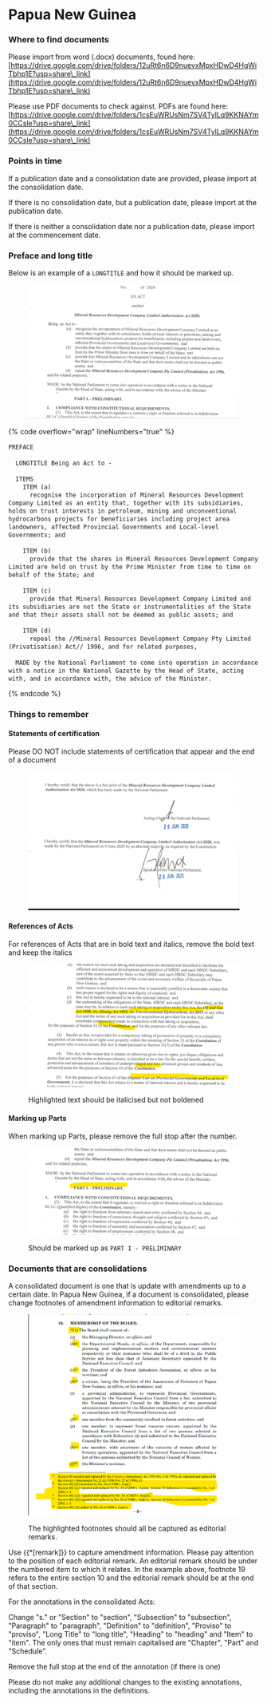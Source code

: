 # Papua New Guinea

### Where to find documents

Please import from word (.docx) documents, found here: [https://drive.google.com/drive/folders/12uRt6n6D9nuevxMpxHDwD4HgWiTbhp1E?usp=share\_link](https://drive.google.com/drive/folders/12uRt6n6D9nuevxMpxHDwD4HgWiTbhp1E?usp=share\_link)

Please use PDF documents to check against. PDFs are found here: [https://drive.google.com/drive/folders/1csEuWRUsNm7SV4TylLq9KKNAYm0CCsle?usp=share\_link](https://drive.google.com/drive/folders/1csEuWRUsNm7SV4TylLq9KKNAYm0CCsle?usp=share\_link)

### Points in time

If a publication date and a consolidation date are provided, please import at the consolidation date.

If there is no consolidation date, but a publication date, please import at the publication date.&#x20;

If there is neither a consolidation date nor a publication date, please import at the commencement date.&#x20;

### Preface and long title&#x20;

Below is an example of a `LONGTITLE` and how it should be marked up.

<figure><img src="../.gitbook/assets/Screenshot 2022-09-05 115042.png" alt=""><figcaption></figcaption></figure>

{% code overflow="wrap" lineNumbers="true" %}
```markup
PREFACE

  LONGTITLE Being an Act to -

  ITEMS
    ITEM (a)
      recognise the incorporation of Mineral Resources Development Company Limited as an entity that, together with its subsidiaries, holds on trust interests in petroleum, mining and unconventional hydrocarbons projects for beneficiaries including project area landowners, affected Provincial Governments and Local-level Governments; and

    ITEM (b)
      provide that the shares in Mineral Resources Development Company Limited are held on trust by the Prime Minister from time to time on behalf of the State; and

    ITEM (c)
      provide that Mineral Resources Development Company Limited and its subsidiaries are not the State or instrumentalities of the State and that their assets shall not be deemed as public assets; and

    ITEM (d)
      repeal the //Mineral Resources Development Company Pty Limited (Privatisation) Act// 1996, and for related purposes,

  MADE by the National Parliament to come into operation in accordance with a notice in the National Gazette by the Head of State, acting with, and in accordance with, the advice of the Minister.
```
{% endcode %}

### Things to remember

#### Statements of certification

Please DO NOT include statements of certification that appear and the end of a document

<figure><img src="../.gitbook/assets/Screenshot 2022-09-05 115600.png" alt=""><figcaption></figcaption></figure>

#### References of Acts

For references of Acts that are in bold text and italics, remove the bold text and keep the italics

<figure><img src="../.gitbook/assets/bold and italics.png" alt=""><figcaption><p>Highlighted text should be italicised but not boldened </p></figcaption></figure>

#### Marking up Parts

When marking up Parts, please remove the full stop after the number.

<figure><img src="../.gitbook/assets/image (60).png" alt=""><figcaption><p>Should be marked up as <code>PART I - PRELIMINARY</code></p></figcaption></figure>

### Documents that are consolidations

A consolidated document is one that is update with amendments up to a certain date. In Papua New Guinea, if a document is consolidated, please change footnotes of amendment information to editorial remarks.&#x20;

&#x20;

<figure><img src="../.gitbook/assets/PPNG.png" alt=""><figcaption><p>The highlighted footnotes should all be captured as editorial remarks.  </p></figcaption></figure>

Use \{{\*\[remark]\}} to capture amendment information. Please pay attention to the position of each editorial remark. An editorial remark should be under the numbered item to which it relates. In the example above, footnote 19 refers to the entire section 10 and the editorial remark should be at the end of that section. &#x20;

For the annotations in the consolidated Acts:

Change "s." or "Section" to "section", "Subsection" to "subsection", "Paragraph" to "paragraph",  "Definition" to "definition",  "Proviso" to "proviso", "Long Title" to "long title", "Heading" to "heading" and "Item" to "item". The only ones that must remain capitalised are "Chapter", "Part" and "Schedule".

Remove the full stop at the end of the annotation (if there is one)

Please do not make any additional changes to the existing annotations, including the annotations in the definitions.
